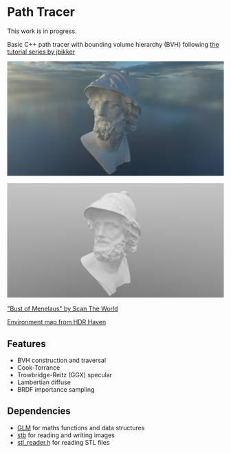 # Path Tracer

This work is in progress.

Basic C++ path tracer with bounding volume hierarchy (BVH) following [the tutorial series by jbikker](https://jacco.ompf2.com/2022/04/13/how-to-build-a-bvh-part-1-basics/)

<p align="center" width="100%">
    <img src="images/screenshot_environment.png" alt="Environment screenshot">
</p>

<p align="center" width="100%">
    <img src="images/screenshot_gradient.png" alt="Gradient screenshot">
</p>

["Bust of Menelaus" by Scan The World](https://www.myminifactory.com/object/3d-print-bust-of-menelaus-32197)

[Environment map from HDR Haven](https://hdri-haven.com/)

## Features

- BVH construction and traversal
- Cook-Torrance
- Trowbridge-Reitz (GGX) specular
- Lambertian diffuse
- BRDF importance sampling

## Dependencies

- [GLM](https://github.com/g-truc/glm) for maths functions and data structures
- [stb](https://github.com/nothings/stb) for reading and writing images
- [stl_reader.h](https://github.com/sreiter/stl_reader) for reading STL files
